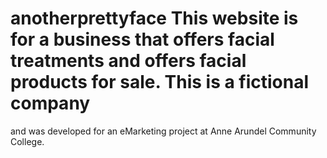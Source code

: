 # anotherprettyface This website is for a business that offers facial treatments and offers facial products for sale. This is a fictional company 
and was developed for an eMarketing project at Anne Arundel Community College.
